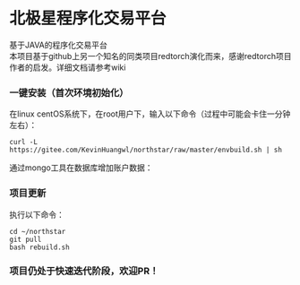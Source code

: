 # 北极星程序化交易平台
基于JAVA的程序化交易平台  
本项目基于github上另一个知名的同类项目redtorch演化而来，感谢redtorch项目作者的启发。详细文档请参考wiki

### 一键安装（首次环境初始化）
在linux centOS系统下，在root用户下，输入以下命令（过程中可能会卡住一分钟左右）：  

	curl -L https://gitee.com/KevinHuangwl/northstar/raw/master/envbuild.sh | sh

通过mongo工具在数据库增加账户数据：


### 项目更新
执行以下命令：

	cd ~/northstar
	git pull
	bash rebuild.sh


### 项目仍处于快速迭代阶段，欢迎PR！
